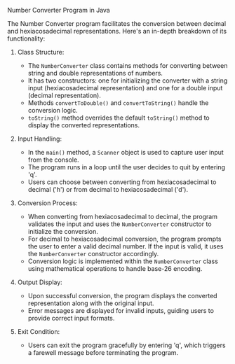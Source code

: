 Number Converter Program in Java

The Number Converter program facilitates the conversion between decimal and hexiacosadecimal representations. Here's an in-depth breakdown of its functionality:

1. Class Structure:
   - The `NumberConverter` class contains methods for converting between string and double representations of numbers.
   - It has two constructors: one for initializing the converter with a string input (hexiacosadecimal representation) and one for a double input (decimal representation).
   - Methods `convertToDouble()` and `convertToString()` handle the conversion logic.
   - `toString()` method overrides the default `toString()` method to display the converted representations.

2. Input Handling:
   - In the `main()` method, a `Scanner` object is used to capture user input from the console.
   - The program runs in a loop until the user decides to quit by entering 'q'.
   - Users can choose between converting from hexiacosadecimal to decimal ('h') or from decimal to hexiacosadecimal ('d').

3. Conversion Process:
   - When converting from hexiacosadecimal to decimal, the program validates the input and uses the `NumberConverter` constructor to initialize the conversion.
   - For decimal to hexiacosadecimal conversion, the program prompts the user to enter a valid decimal number. If the input is valid, it uses the `NumberConverter` constructor accordingly.
   - Conversion logic is implemented within the `NumberConverter` class using mathematical operations to handle base-26 encoding.

4. Output Display:
   - Upon successful conversion, the program displays the converted representation along with the original input.
   - Error messages are displayed for invalid inputs, guiding users to provide correct input formats.

5. Exit Condition:
   - Users can exit the program gracefully by entering 'q', which triggers a farewell message before terminating the program.
